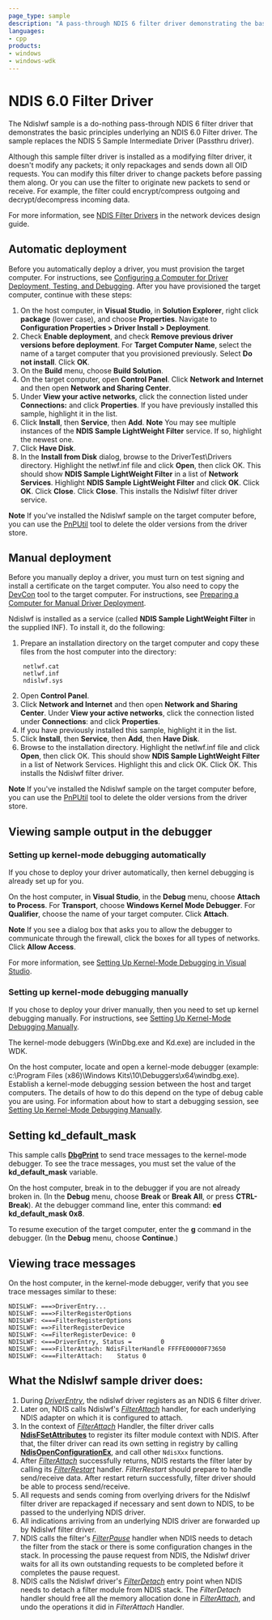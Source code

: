 ```yaml
---
page_type: sample
description: "A pass-through NDIS 6 filter driver demonstrating the basic principles of an NDIS 6.0 Filter driver."
languages:
- cpp
products:
- windows
- windows-wdk
---
```


<!---
    name: NDIS 6.0 Filter Driver
    platform: WDM
    language: cpp
    category: Network
    description: A pass-through NDIS 6 filter driver demonstrating the basic principles of an NDIS 6.0 Filter driver.
    samplefwlink: http://go.microsoft.com/fwlink/p/?LinkId=617915
--->

# NDIS 6.0 Filter Driver

The Ndislwf sample is a do-nothing pass-through NDIS 6 filter driver that demonstrates the basic principles underlying an NDIS 6.0 Filter driver. The sample replaces the NDIS 5 Sample Intermediate Driver (Passthru driver).

Although this sample filter driver is installed as a modifying filter driver, it doesn't modify any packets; it only repackages and sends down all OID requests. You can modify this filter driver to change packets before passing them along. Or you can use the filter to originate new packets to send or receive. For example, the filter could encrypt/compress outgoing and decrypt/decompress incoming data.

For more information, see [NDIS Filter Drivers](http://msdn.microsoft.com/en-us/library/windows/hardware/ff565492) in the network devices design guide.


Automatic deployment
--------------------

Before you automatically deploy a driver, you must provision the target computer. For instructions, see [Configuring a Computer for Driver Deployment, Testing, and Debugging](http://msdn.microsoft.com/en-us/library/windows/hardware/). After you have provisioned the target computer, continue with these steps:

1.  On the host computer, in **Visual Studio**, in **Solution Explorer**, right click **package** (lower case), and choose **Properties**. Navigate to **Configuration Properties \> Driver Install \> Deployment**.
2.  Check **Enable deployment**, and check **Remove previous driver versions before deployment**. For **Target Computer Name**, select the name of a target computer that you provisioned previously. Select **Do not install**. Click **OK**.
3.  On the **Build** menu, choose **Build Solution**.
4.  On the target computer, open **Control Panel**. Click **Network and Internet** and then open **Network and Sharing Center**.
5.  Under **View your active networks**, click the connection listed under **Connections:** and click **Properties**. If you have previously installed this sample, highlight it in the list.
6.  Click **Install**, then **Service**, then **Add**.
    **Note** You may see multiple instances of the **NDIS Sample LightWeight Filter** service. If so, highlight the newest one.
7.  Click **Have Disk**.
8.  In the **Install from Disk** dialog, browse to the DriverTest\\Drivers directory. Highlight the netlwf.inf file and click **Open**, then click OK. This should show **NDIS Sample LightWeight Filter** in a list of **Network Services**. Highlight **NDIS Sample LightWeight Filter** and click **OK**. Click **OK**. Click **Close**. Click **Close**. This installs the Ndislwf filter driver service.

**Note** If you've installed the Ndislwf sample on the target computer before, you can use the [PnPUtil](http://msdn.microsoft.com/en-us/library/windows/hardware/ff550419) tool to delete the older versions from the driver store.

Manual deployment
-----------------

Before you manually deploy a driver, you must turn on test signing and install a certificate on the target computer. You also need to copy the [DevCon](http://msdn.microsoft.com/en-us/library/windows/hardware/ff544707) tool to the target computer. For instructions, see [Preparing a Computer for Manual Driver Deployment](https://docs.microsoft.com/en-us/windows-hardware/drivers/develop/preparing-a-computer-for-manual-driver-deployment).

Ndislwf is installed as a service (called **NDIS Sample LightWeight Filter** in the supplied INF). To install it, do the following:

1.  Prepare an installation directory on the target computer and copy these files from the host computer into the directory:
```
    netlwf.cat
    netlwf.inf
    ndislwf.sys
```
2.  Open **Control Panel**.
3.  Click **Network and Internet** and then open **Network and Sharing Center**. Under **View your active networks**, click the connection listed under **Connections**: and click **Properties**.
4.  If you have previously installed this sample, highlight it in the list.
5.  Click **Install**, then **Service**, then **Add**, then **Have Disk**.
6.  Browse to the installation directory. Highlight the netlwf.inf file and click **Open**, then click OK. This should show **NDIS Sample LightWeight Filter** in a list of Network Services. Highlight this and click OK. Click OK. This installs the Ndislwf filter driver.

**Note** If you've installed the Ndislwf sample on the target computer before, you can use the [PnPUtil](http://msdn.microsoft.com/en-us/library/windows/hardware/ff550419) tool to delete the older versions from the driver store.

Viewing sample output in the debugger
-------------------------------------

### Setting up kernel-mode debugging automatically

If you chose to deploy your driver automatically, then kernel debugging is already set up for you.

On the host computer, in **Visual Studio**, in the **Debug** menu, choose **Attach to Process**. For **Transport**, choose **Windows Kernel Mode Debugger**. For **Qualifier**, choose the name of your target computer. Click **Attach**.

**Note** If you see a dialog box that asks you to allow the debugger to communicate through the firewall, click the boxes for all types of networks. Click **Allow Access**.

For more information, see [Setting Up Kernel-Mode Debugging in Visual Studio](http://msdn.microsoft.com/en-us/library/windows/hardware/hh439376).

### Setting up kernel-mode debugging manually

If you chose to deploy your driver manually, then you need to set up kernel debugging manually. For instructions, see [Setting Up Kernel-Mode Debugging Manually](http://msdn.microsoft.com/en-us/library/windows/hardware/hh439378).

The kernel-mode debuggers (WinDbg.exe and Kd.exe) are included in the WDK.

On the host computer, locate and open a kernel-mode debugger (example: c:\\Program Files (x86)\\Windows Kits\\10\\Debuggers\\x64\\windbg.exe). Establish a kernel-mode debugging session between the host and target computers. The details of how to do this depend on the type of debug cable you are using. For information about how to start a debugging session, see [Setting Up Kernel-Mode Debugging Manually](http://msdn.microsoft.com/en-us/library/windows/hardware/hh439378).

Setting kd\_default\_mask
-------------------------

This sample calls [**DbgPrint**](http://msdn.microsoft.com/en-us/library/windows/hardware/ff543632) to send trace messages to the kernel-mode debugger. To see the trace messages, you must set the value of the **kd\_default\_mask** variable.

On the host computer, break in to the debugger if you are not already broken in. (In the **Debug** menu, choose **Break** or **Break All**, or press **CTRL-Break**). At the debugger command line, enter this command: **ed kd\_default\_mask 0x8**.

To resume execution of the target computer, enter the **g** command in the debugger. (In the **Debug** menu, choose **Continue**.)

Viewing trace messages
----------------------

On the host computer, in the kernel-mode debugger, verify that you see trace messages similar to these:
```
NDISLWF: ===>DriverEntry...
NDISLWF: ===>FilterRegisterOptions
NDISLWF: <===FilterRegisterOptions
NDISLWF: ==>FilterRegisterDevice
NDISLWF: <==FilterRegisterDevice: 0
NDISLWF: <===DriverEntry, Status =        0
NDISLWF: ===>FilterAttach: NdisFilterHandle FFFFE00000F73650
NDISLWF: <===FilterAttach:    Status 0
```
What the Ndislwf sample driver does:
------------------------------------

1.  During [*DriverEntry*](http://msdn.microsoft.com/en-us/library/windows/hardware/ff544113), the ndislwf driver registers as an NDIS 6 filter driver.
2.  Later on, NDIS calls Ndislwf's [*FilterAttach*](http://msdn.microsoft.com/en-us/library/windows/hardware/ff549905) handler, for each underlying NDIS adapter on which it is configured to attach.
3.  In the context of [*FilterAttach*](http://msdn.microsoft.com/en-us/library/windows/hardware/ff549905) Handler, the filter driver calls [**NdisFSetAttributes**](http://msdn.microsoft.com/en-us/library/windows/hardware/ff562619) to register its filter module context with NDIS. After that, the filter driver can read its own setting in registry by calling [**NdisOpenConfigurationEx**](http://msdn.microsoft.com/en-us/library/windows/hardware/ff563717), and call other `NdisXxx` functions.
4.  After [*FilterAttach*](http://msdn.microsoft.com/en-us/library/windows/hardware/ff549905) successfully returns, NDIS restarts the filter later by calling its [*FilterRestart*](http://msdn.microsoft.com/en-us/library/windows/hardware/ff549962) handler. *FilterRestart* should prepare to handle send/receive data. After restart return successfully, filter driver should be able to process send/receive.
5.  All requests and sends coming from overlying drivers for the Ndislwf filter driver are repackaged if necessary and sent down to NDIS, to be passed to the underlying NDIS driver.
6.  All indications arriving from an underlying NDIS driver are forwarded up by Ndislwf filter driver.
7.  NDIS calls the filter's [*FilterPause*](http://msdn.microsoft.com/en-us/library/windows/hardware/ff549957) handler when NDIS needs to detach the filter from the stack or there is some configuration changes in the stack. In processing the pause request from NDIS, the Ndislwf driver waits for all its own outstanding requests to be completed before it completes the pause request.
8.  NDIS calls the Ndislwf driver's [*FilterDetach*](http://msdn.microsoft.com/en-us/library/windows/hardware/ff549918) entry point when NDIS needs to detach a filter module from NDIS stack. The *FilterDetach* handler should free all the memory allocation done in [*FilterAttach*](http://msdn.microsoft.com/en-us/library/windows/hardware/ff549905), and undo the operations it did in *FilterAttach* Handler.
